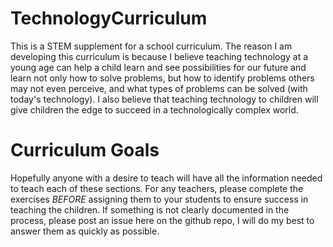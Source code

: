 TechnologyCurriculum
====================

This is a STEM supplement for a school curriculum. The reason I am developing this curriculum is because I believe teaching technology at a young age can help a child learn and see possibilities for our future and learn not only how to solve problems, but how to identify problems others may not even perceive, and what types of problems can be solved (with today's technology). I also believe that teaching technology to children will give children the edge to succeed in a technologically complex world.

Curriculum Goals
================
Hopefully anyone with a desire to teach will have all the information needed to teach each of these sections. For any teachers, please complete the exercises _BEFORE_ assigning them to your students to ensure success in teaching the children. If something is not clearly documented in the process, please post an issue here on the github repo, I will do my best to answer them as quickly as possible.
